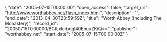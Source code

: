 {
  "date": "2005-07-15T00:00:00", 
  "open_access": false, 
  "target_url": "http://www.worthabbey.net/flash_index.html", 
  "description": "", 
  "end_date": "2013-04-30T23:59:59Z", 
  "title": "Worth Abbey (including The Monastery)", 
  "record_id": "20050715T000000/BGtLxlcibdgl40EnuuZKiQ==", 
  "publisher": "worthabbey.net", 
  "start_date": "2005-07-15T00:00:00Z"
}

